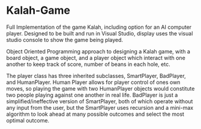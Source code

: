 # Kalah-Game
Full Implementation of the game Kalah, including option for an AI computer player. Designed to be built and run in Visual Studio, display uses the visual studio console to show the game being played.

Object Oriented Programming approach to designing a Kalah game, with a board object, a game object, and a player object which interact with one another to keep track of score, number of beans in each hole, etc. 

The player class has three inherited subclasses, SmartPlayer, BadPlayer, and HumanPlayer. Human Player allows for player control of ones own moves, so playing the game with two HumanPlayer objects would constitute two people playing against one another in real life. BadPlayer is just a simplified/ineffective version of SmartPlayer, both of which operate without any input from the user, but the SmartPlayer uses recursion and a mini-max algorithm to look ahead at many possible outcomes and select the most optimal outcome.





